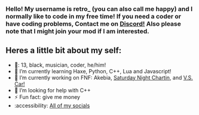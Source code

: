 ### Hello! My username is retro_ (you can also call me happy) and I normally like to code in my free time! If you need a coder or have coding problems, Contact me on [Discord!](https://discordapp.com/users/661736278949232643) Also please note that I might join your mod if I am interested.
##  Heres a little bit about my self:

- 🎂: 13, black, musician, coder, he/him!
- 🌱 I’m currently learning Haxe, Python, C++, Lua and Javascript!
- 🔭 I’m currently working on FNF: Akebia, [Saturday Night Chartin](https://gamebanana.com/mods/417294), and [V.S. Car!](https://gamebanana.com/wips/73376)
- 🤔 I’m looking for help with C++
- ⚡ Fun fact: give me money
- :accessibility: [All of my socials](https://retroprogram.carrd.co)
